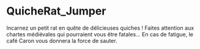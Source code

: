 # QuicheRat_Jumper
Incarnez un petit rat en quête de délicieuses quiches ! Faites attention aux chartes médiévales qui pourraient vous être fatales... En cas de fatigue, le café Caron vous donnera la force de sauter.
